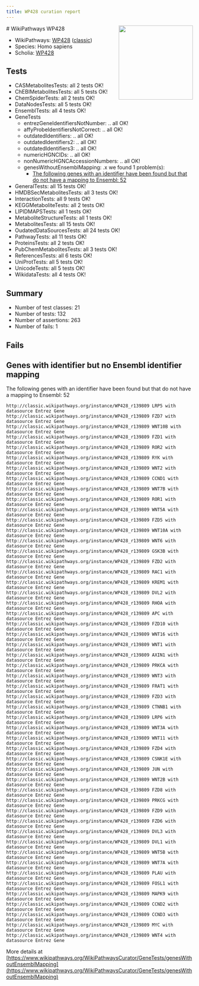```yaml
---
title: WP428 curation report
---
```


<img style="float: right; width: 200px" src="https://upload.wikimedia.org/wikipedia/commons/thumb/8/83/Wplogo_with_text_500.png/640px-Wplogo_with_text_500.png" />
# WikiPathways WP428

* WikiPathways: [WP428](https://wikipathways.org/pathways/WP428) ([classic](https://classic.wikipathways.org/instance/WP428))
* Species: Homo sapiens
* Scholia: [WP428](https://scholia.toolforge.org/wikipathways/WP428)
## Tests
* CASMetabolitesTests: all 2 tests OK!
* ChEBIMetabolitesTests: all 5 tests OK!
* ChemSpiderTests: all 2 tests OK!
* DataNodesTests: all 5 tests OK!
* EnsemblTests: all 4 tests OK!
* GeneTests
    * entrezGeneIdentifiersNotNumber: .. all OK!
    * affyProbeIdentifiersNotCorrect: .. all OK!
    * outdatedIdentifiers: .. all OK!
    * outdatedIdentifiers2: .. all OK!
    * outdatedIdentifiers3: .. all OK!
    * numericHGNCIDs: .. all OK!
    * nonNumericHGNCAccessionNumbers: .. all OK!
    * genesWithoutEnsemblMapping: .x we found 1 problem(s):
        * [The following genes with an identifier have been found but that do not have a mapping to Ensembl: 52](#c4e5438b)
* GeneralTests: all 15 tests OK!
* HMDBSecMetabolitesTests: all 3 tests OK!
* InteractionTests: all 9 tests OK!
* KEGGMetaboliteTests: all 2 tests OK!
* LIPIDMAPSTests: all 1 tests OK!
* MetaboliteStructureTests: all 1 tests OK!
* MetabolitesTests: all 15 tests OK!
* OudatedDataSourcesTests: all 24 tests OK!
* PathwayTests: all 11 tests OK!
* ProteinsTests: all 2 tests OK!
* PubChemMetabolitesTests: all 3 tests OK!
* ReferencesTests: all 6 tests OK!
* UniProtTests: all 5 tests OK!
* UnicodeTests: all 5 tests OK!
* WikidataTests: all 4 tests OK!


## Summary

* Number of test classes: 21
* Number of tests: 132
* Number of assertions: 263
* Number of fails: 1

## Fails

<a name="c4e5438b" />

## Genes with identifier but no Ensembl identifier mapping

The following genes with an identifier have been found but that do not have a mapping to Ensembl: 52
```
http://classic.wikipathways.org/instance/WP428_r139809 LRP5 with datasource Entrez Gene
http://classic.wikipathways.org/instance/WP428_r139809 FZD7 with datasource Entrez Gene
http://classic.wikipathways.org/instance/WP428_r139809 WNT10B with datasource Entrez Gene
http://classic.wikipathways.org/instance/WP428_r139809 FZD1 with datasource Entrez Gene
http://classic.wikipathways.org/instance/WP428_r139809 ROR2 with datasource Entrez Gene
http://classic.wikipathways.org/instance/WP428_r139809 RYK with datasource Entrez Gene
http://classic.wikipathways.org/instance/WP428_r139809 WNT2 with datasource Entrez Gene
http://classic.wikipathways.org/instance/WP428_r139809 CCND1 with datasource Entrez Gene
http://classic.wikipathways.org/instance/WP428_r139809 WNT7B with datasource Entrez Gene
http://classic.wikipathways.org/instance/WP428_r139809 ROR1 with datasource Entrez Gene
http://classic.wikipathways.org/instance/WP428_r139809 WNT5A with datasource Entrez Gene
http://classic.wikipathways.org/instance/WP428_r139809 FZD5 with datasource Entrez Gene
http://classic.wikipathways.org/instance/WP428_r139809 WNT10A with datasource Entrez Gene
http://classic.wikipathways.org/instance/WP428_r139809 WNT6 with datasource Entrez Gene
http://classic.wikipathways.org/instance/WP428_r139809 GSK3B with datasource Entrez Gene
http://classic.wikipathways.org/instance/WP428_r139809 FZD2 with datasource Entrez Gene
http://classic.wikipathways.org/instance/WP428_r139809 RAC1 with datasource Entrez Gene
http://classic.wikipathways.org/instance/WP428_r139809 KREM1 with datasource Entrez Gene
http://classic.wikipathways.org/instance/WP428_r139809 DVL2 with datasource Entrez Gene
http://classic.wikipathways.org/instance/WP428_r139809 RHOA with datasource Entrez Gene
http://classic.wikipathways.org/instance/WP428_r139809 APC with datasource Entrez Gene
http://classic.wikipathways.org/instance/WP428_r139809 FZD10 with datasource Entrez Gene
http://classic.wikipathways.org/instance/WP428_r139809 WNT16 with datasource Entrez Gene
http://classic.wikipathways.org/instance/WP428_r139809 WNT1 with datasource Entrez Gene
http://classic.wikipathways.org/instance/WP428_r139809 AXIN1 with datasource Entrez Gene
http://classic.wikipathways.org/instance/WP428_r139809 PRKCA with datasource Entrez Gene
http://classic.wikipathways.org/instance/WP428_r139809 WNT3 with datasource Entrez Gene
http://classic.wikipathways.org/instance/WP428_r139809 FRAT1 with datasource Entrez Gene
http://classic.wikipathways.org/instance/WP428_r139809 FZD3 with datasource Entrez Gene
http://classic.wikipathways.org/instance/WP428_r139809 CTNNB1 with datasource Entrez Gene
http://classic.wikipathways.org/instance/WP428_r139809 LRP6 with datasource Entrez Gene
http://classic.wikipathways.org/instance/WP428_r139809 WNT3A with datasource Entrez Gene
http://classic.wikipathways.org/instance/WP428_r139809 WNT11 with datasource Entrez Gene
http://classic.wikipathways.org/instance/WP428_r139809 FZD4 with datasource Entrez Gene
http://classic.wikipathways.org/instance/WP428_r139809 CSNK1E with datasource Entrez Gene
http://classic.wikipathways.org/instance/WP428_r139809 JUN with datasource Entrez Gene
http://classic.wikipathways.org/instance/WP428_r139809 WNT2B with datasource Entrez Gene
http://classic.wikipathways.org/instance/WP428_r139809 FZD8 with datasource Entrez Gene
http://classic.wikipathways.org/instance/WP428_r139809 PRKCG with datasource Entrez Gene
http://classic.wikipathways.org/instance/WP428_r139809 FZD9 with datasource Entrez Gene
http://classic.wikipathways.org/instance/WP428_r139809 FZD6 with datasource Entrez Gene
http://classic.wikipathways.org/instance/WP428_r139809 DVL3 with datasource Entrez Gene
http://classic.wikipathways.org/instance/WP428_r139809 DVL1 with datasource Entrez Gene
http://classic.wikipathways.org/instance/WP428_r139809 WNT5B with datasource Entrez Gene
http://classic.wikipathways.org/instance/WP428_r139809 WNT7A with datasource Entrez Gene
http://classic.wikipathways.org/instance/WP428_r139809 PLAU with datasource Entrez Gene
http://classic.wikipathways.org/instance/WP428_r139809 FOSL1 with datasource Entrez Gene
http://classic.wikipathways.org/instance/WP428_r139809 MAPK9 with datasource Entrez Gene
http://classic.wikipathways.org/instance/WP428_r139809 CCND2 with datasource Entrez Gene
http://classic.wikipathways.org/instance/WP428_r139809 CCND3 with datasource Entrez Gene
http://classic.wikipathways.org/instance/WP428_r139809 MYC with datasource Entrez Gene
http://classic.wikipathways.org/instance/WP428_r139809 WNT4 with datasource Entrez Gene
```

More details at [https://www.wikipathways.org/WikiPathwaysCurator/GeneTests/genesWithoutEnsemblMapping](https://www.wikipathways.org/WikiPathwaysCurator/GeneTests/genesWithoutEnsemblMapping)

